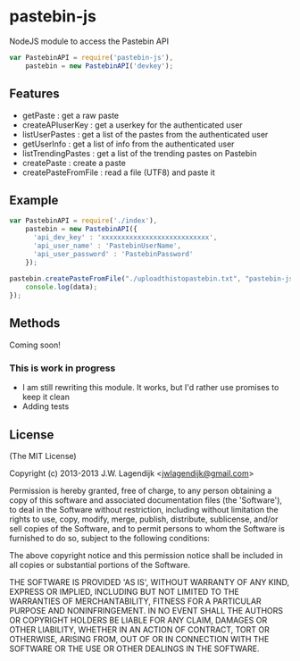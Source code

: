 pastebin-js
===========

NodeJS module to access the Pastebin API

```js
var PastebinAPI = require('pastebin-js'),
    pastebin = new PastebinAPI('devkey');
```


## Features

* getPaste : get a raw paste
* createAPIuserKey : get a userkey for the authenticated user
* listUserPastes : get a list of the pastes from the authenticated user
* getUserInfo : get a list of info from the authenticated user
* listTrendingPastes : get a list of the trending pastes on Pastebin
* createPaste : create a paste
* createPasteFromFile : read a file (UTF8) and paste it

## Example

```js
var PastebinAPI = require('./index'),
    pastebin = new PastebinAPI({
      'api_dev_key' : 'xxxxxxxxxxxxxxxxxxxxxxxxxxx',
      'api_user_name' : 'PastebinUserName',
      'api_user_password' : 'PastebinPassword'
    });
    
pastebin.createPasteFromFile("./uploadthistopastebin.txt", "pastebin-js test", null, 1, "N", function (data) {
    console.log(data);
});
```

## Methods

Coming soon!

### This is work in progress

* I am still rewriting this module. It works, but I'd rather use promises to keep it clean
* Adding tests

## License

(The MIT License)

Copyright (c) 2013-2013 J.W. Lagendijk &lt;jwlagendijk@gmail.com&gt;

Permission is hereby granted, free of charge, to any person obtaining
a copy of this software and associated documentation files (the
'Software'), to deal in the Software without restriction, including
without limitation the rights to use, copy, modify, merge, publish,
distribute, sublicense, and/or sell copies of the Software, and to
permit persons to whom the Software is furnished to do so, subject to
the following conditions:

The above copyright notice and this permission notice shall be
included in all copies or substantial portions of the Software.

THE SOFTWARE IS PROVIDED 'AS IS', WITHOUT WARRANTY OF ANY KIND,
EXPRESS OR IMPLIED, INCLUDING BUT NOT LIMITED TO THE WARRANTIES OF
MERCHANTABILITY, FITNESS FOR A PARTICULAR PURPOSE AND NONINFRINGEMENT.
IN NO EVENT SHALL THE AUTHORS OR COPYRIGHT HOLDERS BE LIABLE FOR ANY
CLAIM, DAMAGES OR OTHER LIABILITY, WHETHER IN AN ACTION OF CONTRACT,
TORT OR OTHERWISE, ARISING FROM, OUT OF OR IN CONNECTION WITH THE
SOFTWARE OR THE USE OR OTHER DEALINGS IN THE SOFTWARE.
